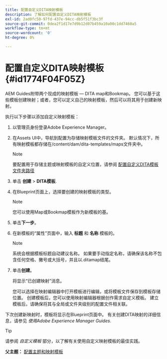 ```yaml
---
title: 配置自定义DITA映射模板
description: 了解如何配置自定义DITA映射模板
exl-id: 2ad0fc50-97fd-437e-94cc-db5f51f3bc3f
source-git-commit: 0dea2f1d17e7d9b12d07b459a10a00c1dd7460a5
workflow-type: tm+mt
source-wordcount: '0'
ht-degree: 0%

---
```


# 配置自定义DITA映射模板 {#id1774F04F05Z}

AEM Guides附带两个现成的映射模板 — DITA map和Bookmap。 您可以基于这些模板创建映射；或者，您可以定义自己的映射模板，然后可以将其用于创建新映射。

执行以下步骤以添加自定义映射模板：

1. 以管理员身份登录Adobe Experience Manager。

1. 在Assets UI中，导航到配置为存储映射模板文件的文件夹。 默认情况下，所有映射模板都存储在/content/dam/dita-templates/maps文件夹中。

   >[!NOTE]
   >
   > 要配置用于存储主题或映射模板的自定义位置，请参阅 [配置自定义DITA模板文件夹路径](conf-template-tags-custom-dita-topic-template.md#id191LCF0095Z)

1. 单击 **创建** \> **DITA模板**.

1. 在Blueprint页面上，选择要创建的映射模板的类型。

   >[!NOTE]
   >
   > 您可以使用Map或Bookmap模板作为新模板的基。

1. 单击&#x200B;**下一步**。

1. 在新模板的“属性”页面中，输入 **标题** 和 **名称** 模板的。

   >[!NOTE]
   >
   > 系统会根据模板标题自动建议名称。 如果要手动指定名称，请确保该名称不包含任何空格、撇号或大括号，并且以.ditamap结尾。

1. 单击&#x200B;**创建**。

   将显示“已创建映射”消息。

   您可以选择在映射编辑器中打开模板进行编辑，或将模板文件保存到模板存储位置。 创建模板后，您可以使用映射编辑器根据创作需求自定义模板。 建立模板后，请确保将其与全局或文件夹级别的配置文件相关联。


下次创建新映射时，模板将显示在Blueprint页面中。 有关创建DITA映射的详细信息，请参见 *使用Adobe Experience Manager Guides*.

>[!TIP]
>
> 请参阅 *自定义模板* 部分，以了解有关使用自定义映射模板的最佳实践。

**父主题：** [配置主题和映射模板](conf-template-tags.md)
